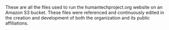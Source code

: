 These are all the files used to run the humantechproject.org website on an Amazon S3 bucket. These files were referenced and continuously edited in the creation and development of both the organization and its public affiliations.

